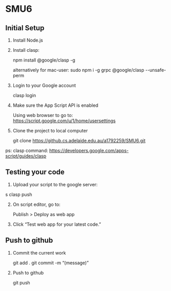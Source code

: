 # SMU6

## Initial Setup
1.  Install Node.js
2.  Install clasp:

    npm install @google/clasp -g

    alternatively for mac-user:  sudo npm i -g grpc @google/clasp --unsafe-perm

3.  Login to your Google account

    clasp login

4.  Make sure the App Script API is enabled

    Using web browser to go to: https://script.google.com/u/1/home/usersettings

5.  Clone the project to local computer

    git clone https://github.cs.adelaide.edu.au/a1792259/SMU6.git
    
ps: clasp command: https://developers.google.com/apps-script/guides/clasp

## Testing your code

1.  Upload your script to the google server:

 s   clasp push

2.  On script editor, go to:

    Publish > Deploy as web app

3.  Click “Test web app for your latest code.”

## Push to github

1.  Commit the current work

    git add .
    git commit -m “(message)”

2.  Push to github

    git push
